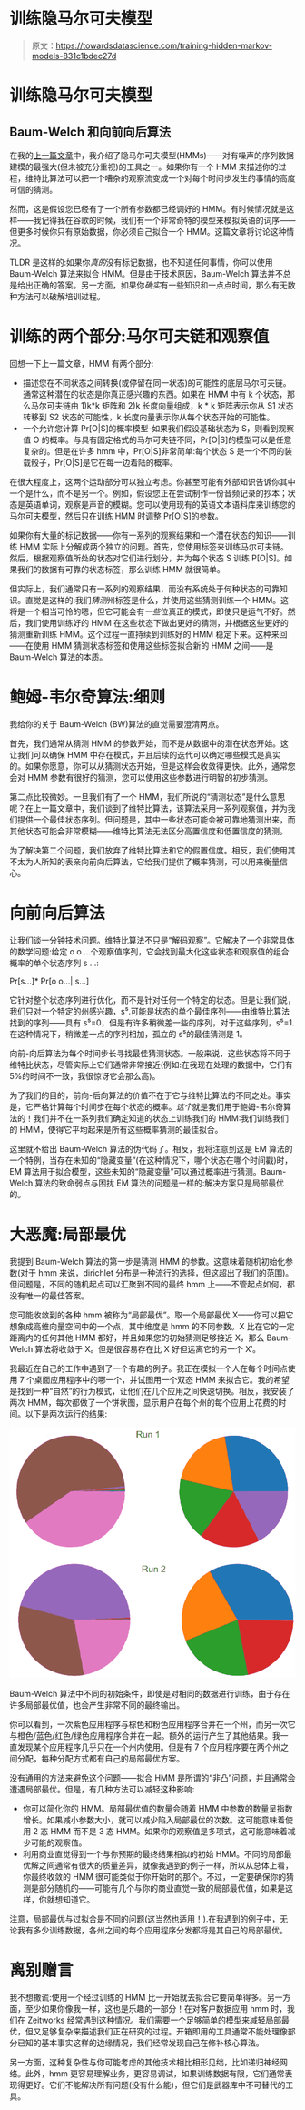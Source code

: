 # 训练隐马尔可夫模型

> 原文：<https://towardsdatascience.com/training-hidden-markov-models-831c1bdec27d>

# 训练隐马尔可夫模型

## Baum-Welch 和向前向后算法

在我的[上一篇文章](/hidden-markov-models-an-overview-98926404da0e)中，我介绍了隐马尔可夫模型(HMMs)——对有噪声的序列数据建模的最强大(但未被充分重视)的工具之一。如果你有一个 HMM 来描述你的过程，维特比算法可以把一个嘈杂的观察流变成一个对每个时间步发生的事情的高度可信的猜测。

然而，这是假设您已经有了一个所有参数都已经调好的 HMM。有时候情况就是这样——我记得我在谷歌的时候，我们有一个非常奇特的模型来模拟英语的词序——但更多时候你只有原始数据，你必须自己拟合一个 HMM。这篇文章将讨论这种情况。

TLDR 是这样的:如果你*真的*没有标记数据，也不知道任何事情，你可以使用 Baum-Welch 算法来拟合 HMM。但是由于技术原因，Baum-Welch 算法并不总是给出正确的答案。另一方面，如果你*确实*有一些知识和一点点时间，那么有无数种方法可以破解培训过程。

# 训练的两个部分:马尔可夫链和观察值

回想一下上一篇文章，HMM 有两个部分:

*   描述您在不同状态之间转换(或停留在同一状态)的可能性的底层马尔可夫链。通常这种潜在的状态是你真正感兴趣的东西。如果在 HMM 中有 k 个状态，那么马尔可夫链由 1)k*k 矩阵和 2)k 长度向量组成，k * k 矩阵表示你从 S1 状态转移到 S2 状态的可能性，k 长度向量表示你从每个状态开始的可能性。
*   一个允许您计算 Pr[O|S]的概率模型-如果我们假设基础状态为 S，则看到观察值 O 的概率。与具有固定格式的马尔可夫链不同，Pr[O|S]的模型可以是任意复杂的。但是在许多 hmm 中，Pr[O|S]非常简单:每个状态 S 是一个不同的装载骰子，Pr[O|S]是它在每一边着陆的概率。

在很大程度上，这两个运动部分可以独立考虑。你甚至可能有外部知识告诉你其中一个是什么，而不是另一个。例如，假设您正在尝试制作一份音频记录的抄本；状态是英语单词，观察是声音的模糊。您可以使用现有的英语文本语料库来训练您的马尔可夫模型，然后只在训练 HMM 时调整 Pr[O|S]的参数。

如果你有大量的标记数据——你有一系列的观察结果和一个潜在状态的知识——训练 HMM 实际上分解成两个独立的问题。首先，您使用标签来训练马尔可夫链。然后，根据观察值所处的状态对它们进行划分，并为每个状态 S 训练 P[O|S]。如果我们的数据有可靠的状态标签，那么训练 HMM 就很简单。

但实际上，我们通常只有一系列的观察结果，而没有系统处于何种状态的可靠知识。直觉是这样的:我们*猜测*州标签是什么，并使用这些猜测训练一个 HMM。这将是一个相当可怜的嗯，但它可能会有*一些*位真正的模式，即使只是运气不好。然后，我们使用训练好的 HMM 在这些状态下做出更好的猜测，并根据这些更好的猜测重新训练 HMM。这个过程一直持续到训练好的 HMM 稳定下来。这种来回——在使用 HMM 猜测状态标签和使用这些标签拟合新的 HMM 之间——是 Baum-Welch 算法的本质。

# 鲍姆-韦尔奇算法:细则

我给你的关于 Baum-Welch (BW)算法的直觉需要澄清两点。

首先，我们通常从猜测 HMM 的参数开始，而不是从数据中的潜在状态开始。这让我们可以确保 HMM 中存在模式，并且后续的迭代可以确定哪些模式是真实的。如果你愿意，你可以从猜测状态开始，但是这样会收敛得更快。此外，通常您会对 HMM 参数有很好的猜测，您可以使用这些参数进行明智的初步猜测。

第二点比较微妙。一旦我们有了一个 HMM，我们所说的“猜测状态”是什么意思呢？在上一篇文章中，我们谈到了维特比算法，该算法采用一系列观察值，并为我们提供一个最佳状态序列。但问题是，其中一些状态可能会被可靠地猜测出来，而其他状态可能会非常模糊——维特比算法无法区分高置信度和低置信度的猜测。

为了解决第二个问题，我们放弃了维特比算法和它的假置信度。相反，我们使用其不太为人所知的表亲向前向后算法，它给我们提供了概率猜测，可以用来衡量信心。

# 向前向后算法

让我们谈一分钟技术问题。维特比算法不只是“解码观察”。它解决了一个非常具体的数学问题:给定 o o …个观察值序列，它会找到最大化这些状态和观察值的组合概率的单个状态序列 s …:

Pr[s…]* Pr[o o…| s…]

它针对整个状态序列进行优化，而不是针对任何一个特定的状态。但是让我们说，我们只对一个特定的州感兴趣，s⁵.可能是状态的单个最佳序列——由维特比算法找到的序列——具有 s⁵=0，但是有许多稍微差一些的序列，对于这些序列，s⁵=1.在这种情况下，稍微差一点的序列相加，孤立的 s⁵的最佳猜测是 1。

向前-向后算法为每个时间步长寻找最佳猜测状态。一般来说，这些状态将不同于维特比状态，尽管实际上它们通常非常接近(例如:在我现在处理的数据中，它们有 5%的时间不一致，我很惊讶它会那么高)。

为了我们的目的，前向-后向算法的价值不在于它与维特比算法的不同之处。事实是，它严格计算每个时间步在每个状态的概率。*这个*就是我们用于鲍姆-韦尔奇算法的！我们并不在一系列我们确定知道的状态上训练我们的 HMM:我们训练我们的 HMM，使得它平均起来是所有这些概率猜测的最佳拟合。

这里就不给出 Baum-Welch 算法的伪代码了。相反，我将注意到这是 EM 算法的一个特例，当存在未知的“隐藏变量”(在这种情况下，哪个状态在哪个时间戳)时，EM 算法用于拟合模型，这些未知的“隐藏变量”可以通过概率进行猜测。Baum-Welch 算法的致命弱点与困扰 EM 算法的问题是一样的:解决方案只是局部最优的。

# 大恶魔:局部最优

我提到 Baum-Welch 算法的第一步是猜测 HMM 的参数。这意味着随机初始化参数(对于 hmm 来说，dirichlet 分布是一种流行的选择，但这超出了我们的范围)。但问题是，不同的随机起点可以汇聚到不同的最终 hmm 上——不管起点如何，都没有唯一的最佳答案。

您可能收敛到的各种 hmm 被称为“局部最优”。取一个局部最优 X——你可以把它想象成高维向量空间中的一个点，其中维度是 hmm 的不同参数。X 比在它的一定距离内的任何其他 HMM 都好，并且如果您的初始猜测足够接近 X，那么 Baum-Welch 算法将收敛于 X。但是很容易存在比 X 好但远离它的另一个 X′。

我最近在自己的工作中遇到了一个有趣的例子。我正在模拟一个人在每个时间点使用 7 个桌面应用程序中的哪一个，并试图用一个双态 HMM 来拟合它。我的希望是找到一种“自然”的行为模式，让他们在几个应用之间快速切换。相反，我安装了两次 HMM，每次都做了一个饼状图，显示用户在每个州的每个应用上花费的时间。以下是两次运行的结果:

![](img/a0d5c3c33f1416a4d0ab67d2b15f762d.png)

Baum-Welch 算法中不同的初始条件，即使是对相同的数据进行训练，由于存在许多局部最优值，也会产生非常不同的最终输出。

你可以看到，一次紫色应用程序与棕色和粉色应用程序合并在一个州，而另一次它与橙色/蓝色/红色/绿色应用程序合并在一起。额外的运行产生了其他结果。我一直发现某个应用程序几乎只在一个州内使用。但是有 7 个应用程序要在两个州之间分配，每种分配方式都有自己的局部最优方案。

没有通用的方法来避免这个问题——拟合 HMM 是所谓的“非凸”问题，并且通常会遭遇局部最优。但是，有几种方法可以减轻这种影响:

*   你可以简化你的 HMM。局部最优值的数量会随着 HMM 中参数的数量呈指数增长。如果减小参数大小，就可以减少陷入局部最优的次数。这可能意味着使用 2 态 HMM 而不是 3 态 HMM。如果你的观察值是多项式，这可能意味着减少可能的观察值。
*   利用商业直觉得到一个与你预期的最终结果相似的初始 HMM。不同的局部最优解之间通常有很大的质量差异，就像我遇到的例子一样，所以从总体上看，你最终收敛的 HMM 很可能类似于你开始时的那个。不过，一定要确保你的猜测是部分随机的——可能有几个与你的商业直觉一致的局部最优值，如果是这样，你就想知道它。

注意，局部最优与过拟合是不同的问题(这当然也适用！).在我遇到的例子中，无论我有多少训练数据，各州之间的每个应用程序分发都将是其自己的局部最优。

# 离别赠言

我不想撒谎:使用一个经过训练的 HMM 比一开始就去拟合它要简单得多。另一方面，至少如果你像我一样，这也是乐趣的一部分！在对客户数据应用 hmm 时，我们在 [Zeitworks](http://www.zeitworks.com) 经常遇到这种情况。我们需要一个足够简单的模型来减轻局部最优，但又足够复杂来描述我们正在研究的过程。开箱即用的工具通常不能处理像部分已知的基本事实这样的边缘情况，我们经常发现自己在修补核心算法。

另一方面，这种复杂性与你可能考虑的其他技术相比相形见绌，比如递归神经网络。此外，hmm 更容易理解业务，更容易调试，如果训练数据有限，它们通常表现得更好。它们不能解决所有问题(没有什么能)，但它们是武器库中不可替代的工具。